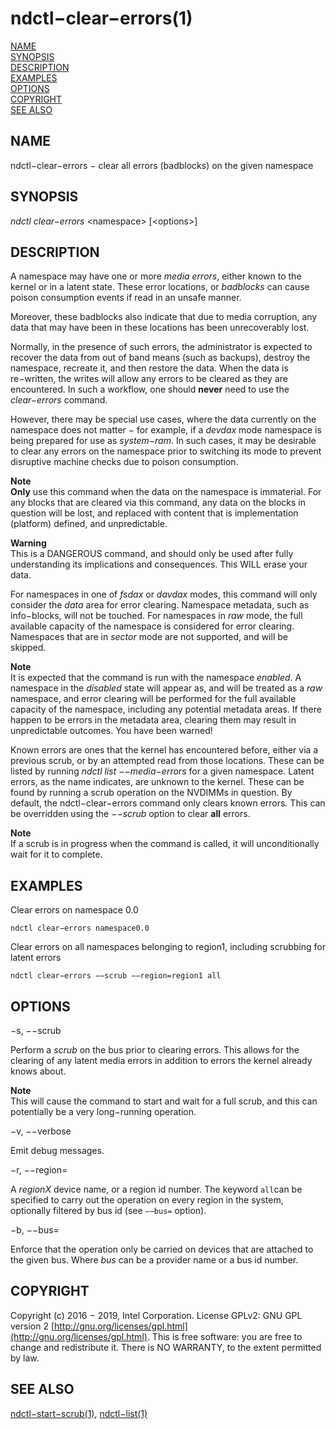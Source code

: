# ndctl−clear−errors\(1\)

[NAME](ndctl-check-namespace.md#name)  
[SYNOPSIS](ndctl-clear-errors.md#synopsis)  
[DESCRIPTION](ndctl-clear-errors.md#description)  
[EXAMPLES](ndctl-clear-errors.md#examples)  
[OPTIONS](ndctl-clear-errors.md#options)  
[COPYRIGHT](ndctl-clear-errors.md#copyright)  
[SEE ALSO](ndctl-clear-errors.md#see-also)

## NAME

ndctl−clear−errors − clear all errors \(badblocks\) on the given namespace

## SYNOPSIS

_ndctl clear−errors_  &lt;namespace&gt; \[&lt;options&gt;\]

## DESCRIPTION

A namespace may have one or more _media errors_, either known to the kernel or in a latent state. These error locations, or _badblocks_ can cause poison consumption events if read in an unsafe manner.

Moreover, these badblocks also indicate that due to media corruption, any data that may have been in these locations has been unrecoverably lost.

Normally, in the presence of such errors, the administrator is expected to recover the data from out of band means \(such as backups\), destroy the namespace, recreate it, and then restore the data. When the data is re−written, the writes will allow any errors to be cleared as they are encountered. In such a workflow, one should **never** need to use the _clear−errors_ command.

However, there may be special use cases, where the data currently on the namespace does not matter − for example, if a _devdax_ mode namespace is being prepared for use as _system−ram_. In such cases, it may be desirable to clear any errors on the namespace prior to switching its mode to prevent disruptive machine checks due to poison consumption.

**Note  
Only** use this command when the data on the namespace is immaterial. For any blocks that are cleared via this command, any data on the blocks in question will be lost, and replaced with content that is implementation \(platform\) defined, and unpredictable.

**Warning**  
This is a DANGEROUS command, and should only be used after fully understanding its implications and consequences. This WILL erase your data.

For namespaces in one of _fsdax_ or _davdax_ modes, this command will only consider the _data_ area for error clearing. Namespace metadata, such as info−blocks, will not be touched. For namespaces in _raw_ mode, the full available capacity of the namespace is considered for error clearing. Namespaces that are in _sector_ mode are not supported, and will be skipped.

**Note**  
It is expected that the command is run with the namespace _enabled_. A namespace in the _disabled_ state will appear as, and will be treated as a _raw_ namespace, and error clearing will be performed for the full available capacity of the namespace, including any potential metadata areas. If there happen to be errors in the metadata area, clearing them may result in unpredictable outcomes. You have been warned!

Known errors are ones that the kernel has encountered before, either via a previous scrub, or by an attempted read from those locations. These can be listed by running _ndctl list −−media−errors_ for a given namespace. Latent errors, as the name indicates, are unknown to the kernel. These can be found by running a scrub operation on the NVDIMMs in question. By default, the ndctl−clear−errors command only clears known errors. This can be overridden using the _−−scrub_ option to clear **all** errors.

**Note**  
If a scrub is in progress when the command is called, it will unconditionally wait for it to complete.

## EXAMPLES

Clear errors on namespace 0.0

```text
ndctl clear−errors namespace0.0
```

Clear errors on all namespaces belonging to region1, including scrubbing for latent errors

```text
ndctl clear−errors −−scrub −−region=region1 all
```

## OPTIONS

−s, −−scrub

Perform a _scrub_ on the bus prior to clearing errors. This allows for the clearing of any latent media errors in addition to errors the kernel already knows about.

**Note**  
This will cause the command to start and wait for a full scrub, and this can potentially be a very long−running operation.

−v, −−verbose

Emit debug messages.

−r, −−region=

A _regionX_ device name, or a region id number. The keyword `all`can be specified to carry out the operation on every region in the system, optionally filtered by bus id \(see `−−bus=` option\).

−b, −−bus=

Enforce that the operation only be carried on devices that are attached to the given bus. Where _bus_ can be a provider name or a bus id number.

## COPYRIGHT

Copyright \(c\) 2016 − 2019, Intel Corporation. License GPLv2: GNU GPL version 2 [http://gnu.org/licenses/gpl.html](http://gnu.org/licenses/gpl.html). This is free software: you are free to change and redistribute it. There is NO WARRANTY, to the extent permitted by law.

## SEE ALSO

[ndctl−start−scrub\(1\)](ndctl-start-scrub.md), [ndctl−list\(1\)](ndctl-list.md)

